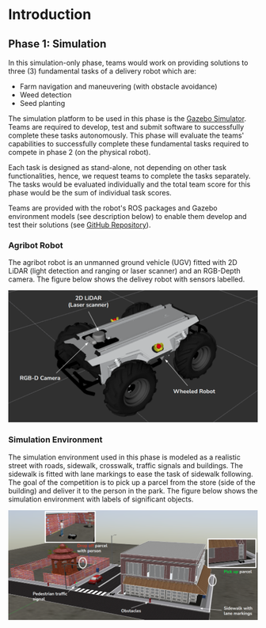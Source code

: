 # Introduction

## Phase 1: Simulation

In this simulation-only phase, teams would work on providing solutions to three (3) fundamental tasks of a delivery robot which are: 

* Farm navigation and maneuvering (with obstacle avoidance)
* Weed detection
* Seed planting

The simulation platform to be used in this phase is the [Gazebo Simulator](http://gazebosim.org/). Teams are required to develop, test and submit software to successfully complete these tasks autonomously. This phase will evaluate the teams' capabilities to successfully complete these fundamental tasks required to compete in phase 2 (on the physical robot).

Each task is designed as stand-alone, not depending on other task functionalities, hence, we request teams to complete the tasks separately. The tasks would be evaluated individually and the total team score for this phase would be the sum of individual task scores.

Teams are provided with the robot's ROS packages and Gazebo environment models (see description below) to enable them develop and test their solutions (see [GitHub Repository](https://github.com/PARC-Robotics/PARC-Engineers-League)).


### Agribot Robot
The agribot robot is an unmanned ground vehicle (UGV) fitted with 2D LiDAR (light detection and ranging or laser scanner) and an RGB-Depth camera. The figure below shows the delivey robot with sensors labelled.

![robot](../assets/robot_description.png)


### Simulation Environment
The simulation environment used in this phase is modeled as a realistic street with roads, sidewalk, crosswalk, traffic signals and buildings. The sidewalk is fitted with lane markings to ease the task of sidewalk following. The goal of the competition is to pick up a parcel from the store (side of the building) and deliver it to the person in the park. The figure below shows the simulation environment with labels of significant objects.

![simulation](../assets/sim_description.png)

